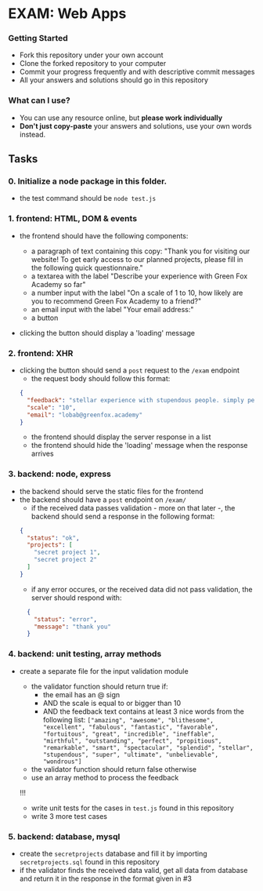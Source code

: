 # EXAM: Web Apps

### Getting Started
 - Fork this repository under your own account
 - Clone the forked repository to your computer
 - Commit your progress frequently and with descriptive commit messages
 - All your answers and solutions should go in this repository

### What can I use?
- You can use any resource online, but **please work individually**
- **Don't just copy-paste** your answers and solutions, use your own words instead.


## Tasks

### 0. Initialize a node package in this folder.
- the test command should be `node test.js`

### 1. frontend: HTML, DOM & events
- the frontend should have the following components:
  - a paragraph of text containing this copy: "Thank you for visiting our website! To get early access to our planned projects, please fill in the following quick questionnaire."
  - a textarea with the label "Describe your experience with Green Fox Academy so far"
  - a number input with the label "On a scale of 1 to 10, how likely are you to recommend Green Fox Academy to a friend?"
  - an email input with the label "Your email address:"
  - a button

- clicking the button should display a 'loading' message

### 2. frontend: XHR
- clicking the button should send a `post` request to the `/exam` endpoint
  - the request body should follow this format:
  ```json
  {
    "feedback": "stellar experience with stupendous people. simply perfect",
    "scale": "10",
    "email": "lobab@greenfox.academy"
  }
  ```
  - the frontend should display the server response in a list
  - the frontend should hide the 'loading' message when the response arrives

### 3. backend: node, express
- the backend should serve the static files for the frontend
- the backend should have a `post` endpoint on `/exam/`
  - if the received data passes validation - more on that later -, the backend should send a response in the following format:   
  ```json
  {
    "status": "ok",
    "projects": [
      "secret project 1",
      "secret project 2"
    ]
  }
  ```
  - if any error occures, or the received data did not pass validation, the server should respond with:   
  ```json
    {
      "status": "error",
      "message": "thank you"
    }
  ```

### 4. backend: unit testing, array methods
- create a separate file for the input validation module
  - the validator function should return true if:
    - the email has an @ sign
    - AND the scale is equal to or bigger than 10
    - AND the feedback text contains at least 3 nice words from the following list:
    `["amazing", "awesome", "blithesome", "excellent", "fabulous", "fantastic", "favorable", "fortuitous", "great", "incredible", "ineffable", "mirthful", "outstanding", "perfect", "propitious", "remarkable", "smart", "spectacular", "splendid", "stellar", "stupendous", "super", "ultimate", "unbelievable", "wondrous"]`
  - the validator function should return false otherwise
  - use an array method to process the feedback

  !!!
  - write unit tests for the cases in `test.js` found in this repository
  - write 3 more test cases

### 5. backend: database, mysql
- create the `secretprojects` database and fill it by importing `secretprojects.sql` found in this repository
- if the validator finds the received data valid, get all data from database and return it in the response in the format given in #3
